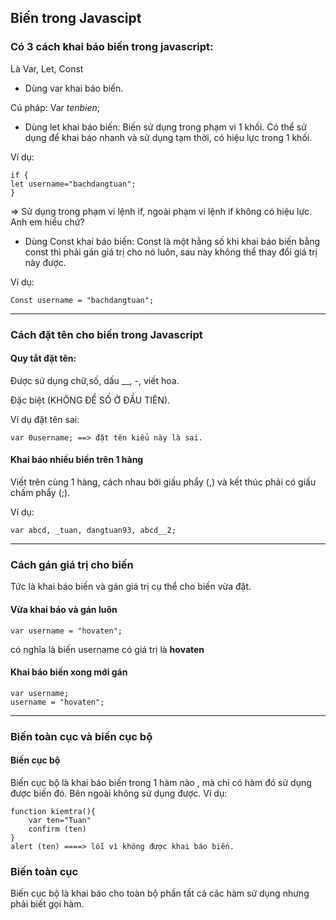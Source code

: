 ## Biến trong Javascipt

### Có 3 cách khai báo biến trong javascript:
Là Var, Let, Const

* Dùng var khai báo biến.

 Cú pháp: Var *tenbien*; 

* Dùng let khai báo biến: Biến sử dụng trong phạm vi 1 khối. Có thể sử dụng để khai báo nhanh và sử dụng tạm thời, có hiệu lực trong 1 khối.

Ví dụ:

    if {
    let username="bachdangtuan";
    }

=> Sử dụng trong phạm vi lệnh if, ngoài phạm vi lệnh if không có hiệu lực. Anh em hiểu chứ?

* Dùng Const khai báo biến: Const là một hằng số khi khai báo biến bằng const thì phải gán giá trị cho nó luôn, sau này không thể thay đổi giá trị này được.

Ví dụ:

    Const username = "bachdangtuan";

----------------------------------------------

### Cách đặt tên cho biến trong Javascript

#### Quy tắt đặt tên:

Được sử dụng chữ,số, dấu __, -, viết hoa.

Đặc biệt (KHÔNG ĐỂ SỐ Ở ĐẦU TIÊN).

Ví dụ đặt tên sai:

    var 0username; ==> đặt tên kiểu này là sai.

#### Khai báo nhiều biến trên 1 hàng

Viết trên cùng 1 hàng, cách nhau bởi giấu phẩy (,) và kết thúc phải có giấu chấm phẩy (;).

Ví dụ:

    var abcd, _tuan, dangtuan93, abcd__2;

----------------------------------------------

### Cách gán giá trị cho biến 

Tức là khai báo biến và gán giá trị cụ thể cho biến vừa đặt.

#### Vừa khai báo và gán luôn
     
    var username = "hovaten"; 

có nghĩa là biến username có giá trị là **hovaten**

#### Khai báo biến xong mới gán

    var username;
    username = "hovaten";

---------------------------------------------

### Biến toàn cục và biến cục bộ

#### Biến cục bộ 

Biến cục bộ là khai báo biến trong 1 hàm nào , mà chỉ có hàm đó sử dụng được biến đó. Bên ngoài không sử dụng được.
Ví dụ:

    function kiemtra(){
        var ten="Tuan"
        confirm (ten)
    }
    alert (ten) ====> lỗi vì không được khai báo biến.

### Biến toàn cục

Biến cục bộ là khai báo cho toàn bộ phần tất cả các hàm sử dụng
nhưng phải biết gọi hàm.
